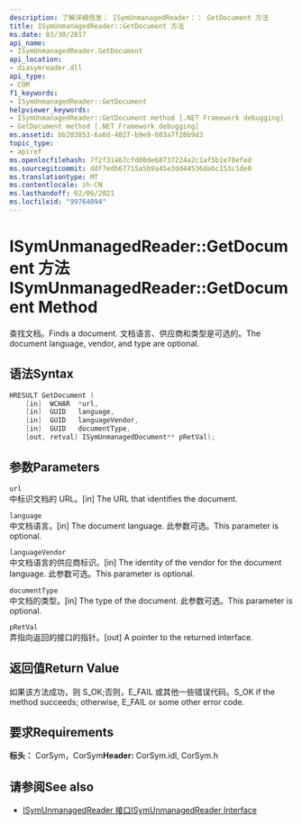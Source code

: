 ```yaml
---
description: 了解详细信息： ISymUnmanagedReader：： GetDocument 方法
title: ISymUnmanagedReader::GetDocument 方法
ms.date: 03/30/2017
api_name:
- ISymUnmanagedReader.GetDocument
api_location:
- diasymreader.dll
api_type:
- COM
f1_keywords:
- ISymUnmanagedReader::GetDocument
helpviewer_keywords:
- ISymUnmanagedReader::GetDocument method [.NET Framework debugging]
- GetDocument method [.NET Framework debugging]
ms.assetid: bb203853-6a6d-4027-b9e9-603a7f28b9d3
topic_type:
- apiref
ms.openlocfilehash: 7f2f31467cfd00de68737224a2c1af5b1e78efed
ms.sourcegitcommit: ddf7edb67715a5b9a45e3dd44536dabc153c1de0
ms.translationtype: MT
ms.contentlocale: zh-CN
ms.lasthandoff: 02/06/2021
ms.locfileid: "99764094"
---
```

# <a name="isymunmanagedreadergetdocument-method"></a><span data-ttu-id="41fba-103">ISymUnmanagedReader::GetDocument 方法</span><span class="sxs-lookup"><span data-stu-id="41fba-103">ISymUnmanagedReader::GetDocument Method</span></span>

<span data-ttu-id="41fba-104">查找文档。</span><span class="sxs-lookup"><span data-stu-id="41fba-104">Finds a document.</span></span> <span data-ttu-id="41fba-105">文档语言、供应商和类型是可选的。</span><span class="sxs-lookup"><span data-stu-id="41fba-105">The document language, vendor, and type are optional.</span></span>  
  
## <a name="syntax"></a><span data-ttu-id="41fba-106">语法</span><span class="sxs-lookup"><span data-stu-id="41fba-106">Syntax</span></span>  
  
```cpp  
HRESULT GetDocument (  
    [in]  WCHAR  *url,  
    [in]  GUID   language,  
    [in]  GUID   languageVendor,  
    [in]  GUID   documentType,  
    [out, retval] ISymUnmanagedDocument** pRetVal);  
```  
  
## <a name="parameters"></a><span data-ttu-id="41fba-107">参数</span><span class="sxs-lookup"><span data-stu-id="41fba-107">Parameters</span></span>  

 `url`  
 <span data-ttu-id="41fba-108">中标识文档的 URL。</span><span class="sxs-lookup"><span data-stu-id="41fba-108">[in] The URL that identifies the document.</span></span>  
  
 `language`  
 <span data-ttu-id="41fba-109">中文档语言。</span><span class="sxs-lookup"><span data-stu-id="41fba-109">[in] The document language.</span></span> <span data-ttu-id="41fba-110">此参数可选。</span><span class="sxs-lookup"><span data-stu-id="41fba-110">This parameter is optional.</span></span>  
  
 `languageVendor`  
 <span data-ttu-id="41fba-111">中文档语言的供应商标识。</span><span class="sxs-lookup"><span data-stu-id="41fba-111">[in] The identity of the vendor for the document language.</span></span> <span data-ttu-id="41fba-112">此参数可选。</span><span class="sxs-lookup"><span data-stu-id="41fba-112">This parameter is optional.</span></span>  
  
 `documentType`  
 <span data-ttu-id="41fba-113">中文档的类型。</span><span class="sxs-lookup"><span data-stu-id="41fba-113">[in] The type of the document.</span></span> <span data-ttu-id="41fba-114">此参数可选。</span><span class="sxs-lookup"><span data-stu-id="41fba-114">This parameter is optional.</span></span>  
  
 `pRetVal`  
 <span data-ttu-id="41fba-115">弄指向返回的接口的指针。</span><span class="sxs-lookup"><span data-stu-id="41fba-115">[out] A pointer to the returned interface.</span></span>  
  
## <a name="return-value"></a><span data-ttu-id="41fba-116">返回值</span><span class="sxs-lookup"><span data-stu-id="41fba-116">Return Value</span></span>  

 <span data-ttu-id="41fba-117">如果该方法成功，则 S_OK;否则，E_FAIL 或其他一些错误代码。</span><span class="sxs-lookup"><span data-stu-id="41fba-117">S_OK if the method succeeds; otherwise, E_FAIL or some other error code.</span></span>  
  
## <a name="requirements"></a><span data-ttu-id="41fba-118">要求</span><span class="sxs-lookup"><span data-stu-id="41fba-118">Requirements</span></span>  

 <span data-ttu-id="41fba-119">**标头：** CorSym，CorSym</span><span class="sxs-lookup"><span data-stu-id="41fba-119">**Header:** CorSym.idl, CorSym.h</span></span>  
  
## <a name="see-also"></a><span data-ttu-id="41fba-120">请参阅</span><span class="sxs-lookup"><span data-stu-id="41fba-120">See also</span></span>

- [<span data-ttu-id="41fba-121">ISymUnmanagedReader 接口</span><span class="sxs-lookup"><span data-stu-id="41fba-121">ISymUnmanagedReader Interface</span></span>](isymunmanagedreader-interface.md)
